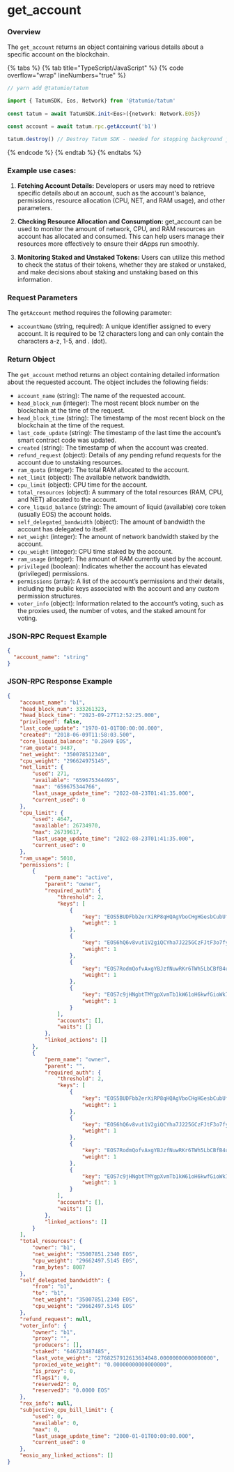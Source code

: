 # get_account

### Overview

The `get_account` returns an object containing various details about a specific account on the blockchain.

{% tabs %}
{% tab title="TypeScript/JavaScript" %}
{% code overflow="wrap" lineNumbers="true" %}
```typescript
// yarn add @tatumio/tatum

import { TatumSDK, Eos, Network} from '@tatumio/tatum'
  
const tatum = await TatumSDK.init<Eos>({network: Network.EOS})

const account = await tatum.rpc.getAccount('b1')

tatum.destroy() // Destroy Tatum SDK - needed for stopping background jobs
```
{% endcode %}
{% endtab %}
{% endtabs %}

### Example use cases:

1. **Fetching Account Details:**
Developers or users may need to retrieve specific details about an account, such as the account's balance, permissions, resource allocation (CPU, NET, and RAM usage), and other parameters.

2. **Checking Resource Allocation and Consumption:**
get_account can be used to monitor the amount of network, CPU, and RAM resources an account has allocated and consumed. This can help users manage their resources more effectively to ensure their dApps run smoothly.

3. **Monitoring Staked and Unstaked Tokens:**
Users can utilize this method to check the status of their tokens, whether they are staked or unstaked, and make decisions about staking and unstaking based on this information.

### Request Parameters

The `getAccount` method requires the following parameter:

- `accountName` (string, required): A unique identifier assigned to every account. It is required to be 12 characters long and can only contain the characters a-z, 1-5, and . (dot).

### Return Object

The `get_account` method returns an object containing detailed information about the requested account. The object includes the following fields:

- `account_name` (string): The name of the requested account.
- `head_block_num` (integer): The most recent block number on the blockchain at the time of the request.
- `head_block_time` (string): The timestamp of the most recent block on the blockchain at the time of the request.
- `last_code_update` (string): The timestamp of the last time the account’s smart contract code was updated.
- `created` (string): The timestamp of when the account was created.
- `refund_request` (object): Details of any pending refund requests for the account due to unstaking resources.
- `ram_quota` (integer): The total RAM allocated to the account.
- `net_limit` (object): The available network bandwidth.
- `cpu_limit` (object): CPU time for the account.
- `total_resources` (object): A summary of the total resources (RAM, CPU, and NET) allocated to the account.
- `core_liquid_balance` (string): The amount of liquid (available) core token (usually EOS) the account holds.
- `self_delegated_bandwidth` (object): The amount of bandwidth the account has delegated to itself.
- `net_weight` (integer): The amount of network bandwidth staked by the account.
- `cpu_weight` (integer): CPU time staked by the account.
- `ram_usage` (integer): The amount of RAM currently used by the account.
- `privileged` (boolean): Indicates whether the account has elevated (privileged) permissions.
- `permissions` (array): A list of the account’s permissions and their details, including the public keys associated with the account and any custom permission structures.
- `voter_info` (object): Information related to the account’s voting, such as the proxies used, the number of votes, and the staked amount for voting.

### JSON-RPC Request Example

```json
{
  "account_name": "string"
}
```

### JSON-RPC Response Example

```json
{
    "account_name": "b1",
    "head_block_num": 333261323,
    "head_block_time": "2023-09-27T12:52:25.000",
    "privileged": false,
    "last_code_update": "1970-01-01T00:00:00.000",
    "created": "2018-06-09T11:58:03.500",
    "core_liquid_balance": "0.2849 EOS",
    "ram_quota": 9487,
    "net_weight": "350078512340",
    "cpu_weight": "296624975145",
    "net_limit": {
        "used": 271,
        "available": "659675344495",
        "max": "659675344766",
        "last_usage_update_time": "2022-08-23T01:41:35.000",
        "current_used": 0
    },
    "cpu_limit": {
        "used": 4647,
        "available": 26734970,
        "max": 26739617,
        "last_usage_update_time": "2022-08-23T01:41:35.000",
        "current_used": 0
    },
    "ram_usage": 5010,
    "permissions": [
        {
            "perm_name": "active",
            "parent": "owner",
            "required_auth": {
                "threshold": 2,
                "keys": [
                    {
                        "key": "EOS5BUDFbb2erXiRP8qHQAgVboCHgHGesbCubUfgXYJhnYZKSqNbD",
                        "weight": 1
                    },
                    {
                        "key": "EOS6hQ6v8vut1V2giQCYha7J225GCzFJtF3o7fy8JYuN7k6fG4n23",
                        "weight": 1
                    },
                    {
                        "key": "EOS7RodmQofvAxgYBJzfNuwRKr6TWh5LbCBfB4uQ8tjrjQ8Ukkwqq",
                        "weight": 1
                    },
                    {
                        "key": "EOS7c9jHNgbtTMYgpXvmTb1kW61oH6kwfGioWk75ugDMhsywe6rWu",
                        "weight": 1
                    }
                ],
                "accounts": [],
                "waits": []
            },
            "linked_actions": []
        },
        {
            "perm_name": "owner",
            "parent": "",
            "required_auth": {
                "threshold": 2,
                "keys": [
                    {
                        "key": "EOS5BUDFbb2erXiRP8qHQAgVboCHgHGesbCubUfgXYJhnYZKSqNbD",
                        "weight": 1
                    },
                    {
                        "key": "EOS6hQ6v8vut1V2giQCYha7J225GCzFJtF3o7fy8JYuN7k6fG4n23",
                        "weight": 1
                    },
                    {
                        "key": "EOS7RodmQofvAxgYBJzfNuwRKr6TWh5LbCBfB4uQ8tjrjQ8Ukkwqq",
                        "weight": 1
                    },
                    {
                        "key": "EOS7c9jHNgbtTMYgpXvmTb1kW61oH6kwfGioWk75ugDMhsywe6rWu",
                        "weight": 1
                    }
                ],
                "accounts": [],
                "waits": []
            },
            "linked_actions": []
        }
    ],
    "total_resources": {
        "owner": "b1",
        "net_weight": "35007851.2340 EOS",
        "cpu_weight": "29662497.5145 EOS",
        "ram_bytes": 8087
    },
    "self_delegated_bandwidth": {
        "from": "b1",
        "to": "b1",
        "net_weight": "35007851.2340 EOS",
        "cpu_weight": "29662497.5145 EOS"
    },
    "refund_request": null,
    "voter_info": {
        "owner": "b1",
        "proxy": "",
        "producers": [],
        "staked": "646723487485",
        "last_vote_weight": "2768257912613634048.00000000000000000",
        "proxied_vote_weight": "0.00000000000000000",
        "is_proxy": 0,
        "flags1": 0,
        "reserved2": 0,
        "reserved3": "0.0000 EOS"
    },
    "rex_info": null,
    "subjective_cpu_bill_limit": {
        "used": 0,
        "available": 0,
        "max": 0,
        "last_usage_update_time": "2000-01-01T00:00:00.000",
        "current_used": 0
    },
    "eosio_any_linked_actions": []
}
```